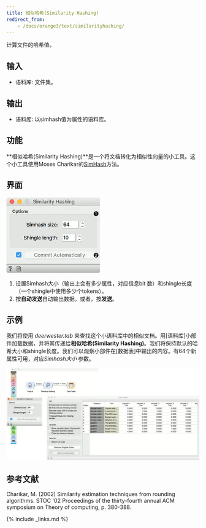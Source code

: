 ```yaml
---
title: 相似哈希(Similarity Hashing)
redirect_from:
    - /docs/orange3/text/similarityhashing/
---
```


计算文件的哈希值。





## 输入

- 语料库: 文件集。

## 输出

- 语料库: 以simhash值为属性的语料库。

## 功能
**相似哈希(Similarity Hashing)**是一个将文档转化为相似性向量的小工具。这个小工具使用Moses Charikar的[SimHash](https://en.wikipedia.org/wiki/SimHash)方法。

## 界面

![](/assets/images/text/Similarity-Hashing-stamped.png.webp)

1. 设置Simhash大小（输出上会有多少属性，对应信息bit 数）和shingle长度（一个shingle中使用多少个tokens）。
2. 按**自动发送**自动输出数据。或者，按**发送**。


## 示例

我们将使用 *deerwester.tab* 来查找这个小语料库中的相似文档。用[语料库]小部件加载数据，并将其传递给**相似哈希(Similarity Hashing)**。我们将保持默认的哈希大小和shingle长度。我们可以观察小部件在[数据表]中输出的内容。有64个新属性可用，对应*Simhash大小* 参数。



![](/assets/images/text/Similarity-Hashing-Example.png.webp)

## 参考文献

Charikar, M. (2002) Similarity estimation techniques from rounding algorithms. STOC '02 Proceedings of the thirty-fourth annual ACM symposium on Theory of computing, p. 380-388.

{% include _links.md %}